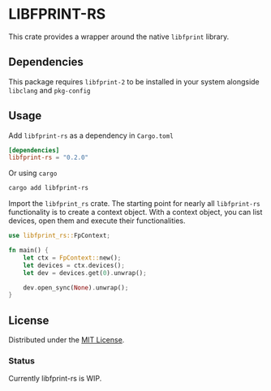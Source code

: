 # LIBFPRINT-RS

This crate provides a wrapper around the native `libfprint` library.

## Dependencies

This package requires `libfprint-2` to be installed in your system alongside `libclang` and `pkg-config`

## Usage

Add `libfprint-rs` as a dependency in `Cargo.toml`

```toml
[dependencies]
libfprint-rs = "0.2.0"
```

Or using `cargo`

```bash
cargo add libfprint-rs
```

Import the `libfprint_rs` crate. The starting point for nearly all `libfprint-rs` functionality is to create a context object. With a context object, you can list devices, open them and execute their functionalities.

```rust
use libfprint_rs::FpContext;

fn main() {
    let ctx = FpContext::new();
    let devices = ctx.devices();
    let dev = devices.get(0).unwrap();

    dev.open_sync(None).unwrap();
}

```

## License

Distributed under the [MIT License](LICENSE).

### Status

Currently libfprint-rs is WIP.
